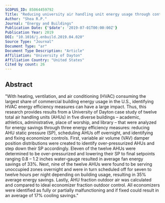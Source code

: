 ```yaml
---
SCOPUS_ID: 85064459792
Title: "Reducing university air handling unit energy usage through controls-based energy efficiency measures"
Author: "Shea R.P."
Journal: "Energy and Buildings"
Publication Date: {'$date': '2019-07-01T00:00:00Z'}
Publication Year: 2019
DOI: "10.1016/j.enbuild.2019.04.020"
Source Type: "Journal"
Document Type: "ar"
Document Type Description: "Article"
Affiliation: "University of Dayton"
Affiliation Country: "United States"
Cited by count: 26
---
```


## Abstract
"With heating, ventilation, and air conditioning (HVAC) consuming the largest share of commercial building energy usage in the U.S., identifying HVAC energy efficiency measures can have a large impact. Thus, this research provides results from a University of Dayton case study of twelve total air handling units (AHUs) in five diverse buildings – academic, athletics, administrative, place of worship, and library – that were analyzed for energy savings through three energy efficiency measures: reducing AHU static pressure (SP), scheduling AHUs off overnight, and identifying and fixing economizer controls. First, variable air volume (VAV) damper position distributions were created to identify over-pressurized AHUs and step down their SP accordingly. Eleven of the twelve AHUs were determined to be over-pressurized and lowering their SP to final setpoints ranging 0.8 – 1.2 inches water-gauge resulted in average fan energy savings of 33%. Next, nine of the twelve AHUs were found to be serving unoccupied zones overnight and were in turn scheduled off for seven to twelve hours per night depending on building usage, resulting in 35% average energy savings. Lastly, AHU fraction outdoor air was calculated and compared to ideal economizer fraction outdoor control. All economizers were identified as fully or partially malfunctioning and if fixed could result in an average of 17% cooling savings."
